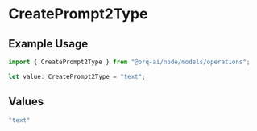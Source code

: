 # CreatePrompt2Type

## Example Usage

```typescript
import { CreatePrompt2Type } from "@orq-ai/node/models/operations";

let value: CreatePrompt2Type = "text";
```

## Values

```typescript
"text"
```